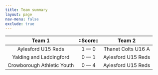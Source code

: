 ```yaml
---
title: Team summary
layout: page
nav-menu: false
exclude: true
---
```




|           Team 1           |  ::Score::  |       Team 2       |
|:--------------------------:|:-----------:|:------------------:|
|     Aylesford U15 Reds     | 1 &mdash; 0 | Thanet Colts U16 A |
|  Yalding and Laddingford   | 0 &mdash; 1 | Aylesford U15 Reds |
| Crowborough Athletic Youth | 0 &mdash; 4 | Aylesford U15 Reds |

 <br /><br /><br />